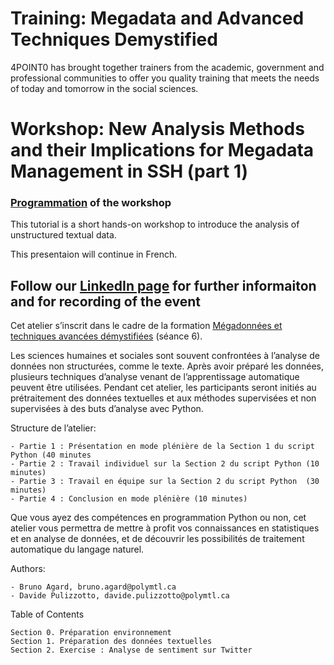 # Training: Megadata and Advanced Techniques Demystified
4POINT0 has brought together trainers from the academic, government and professional communities to offer you quality training that meets the needs of today and tomorrow in the social sciences.

# Workshop: New Analysis Methods and their Implications for Megadata Management in SSH (part 1)
### [Programmation](https://www.4point0.ca/en/2022/08/22/atelier-nouvelles-methodes-analyse-gestion-megadonnees-ssh-partie1/) of the workshop

This tutorial is a short hands-on workshop to introduce the analysis of unstructured textual data.

This presentaion will continue in French. 

Follow our [LinkedIn page](https://www.linkedin.com/posts/4point0_atelier-nouvelles-m%C3%A9thodes-danalyse-et-activity-6989616382971633665-hlIV?utm_source=share&utm_medium=member_desktop) for further informaiton and for recording of the event
--------------------------
Cet atelier s’inscrit dans le cadre de la formation [Mégadonnées et techniques avancées démystifiées](https://www.4point0.ca/2022/08/22/formation-megadonnees-demystifiees/)
(séance 6).

Les sciences humaines et sociales sont souvent confrontées à l’analyse de données non structurées, comme le texte. Après avoir préparé les données, plusieurs techniques d’analyse venant de l’apprentissage automatique peuvent être utilisées. Pendant cet atelier, les participants seront initiés au prétraitement des données textuelles et aux méthodes supervisées et non supervisées à des buts d’analyse avec Python.

Structure de l’atelier:

    - Partie 1 : Présentation en mode plénière de la Section 1 du script Python (40 minutes
    - Partie 2 : Travail individuel sur la Section 2 du script Python (10 minutes)
    - Partie 3 : Travail en équipe sur la Section 2 du script Python  (30 minutes)
    - Partie 4 : Conclusion en mode plénière (10 minutes)
    
Que vous ayez des compétences en programmation Python ou non, cet atelier vous permettra de mettre à profit vos connaissances en statistiques et en analyse de données, et de découvrir les possibilités de traitement automatique du langage naturel.

Authors:

    - Bruno Agard, bruno.agard@polymtl.ca
    - Davide Pulizzotto, davide.pulizzotto@polymtl.ca
   
Table of Contents

    Section 0. Préparation environnement
    Section 1. Préparation des données textuelles
    Section 2. Exercise : Analyse de sentiment sur Twitter

